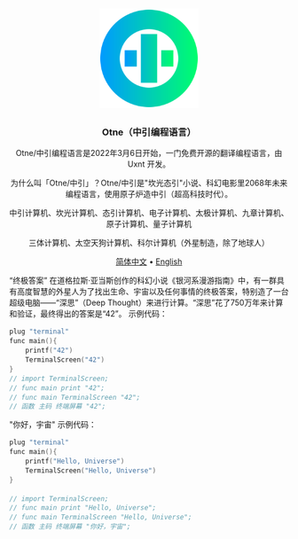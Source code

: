 <div align="center">
<a href="#">
<h1><img src="otne.svg" alt="Logo" width="180" height="180"></h1>
</a>

### Otne（中引编程语言）
  
Otne/中引编程语言是2022年3月6日开始，一门免费开源的翻译编程语言，由 Uxnt 开发。 

为什么叫「Otne/中引」？Otne/中引是"坎光态引"小说、科幻电影里2068年未来编程语言，使用原子炉造中引（超高科技时代）。
  
中引计算机、坎光计算机、态引计算机、电子计算机、太极计算机、九章计算机、原子计算机、量子计算机
  
三体计算机、太空天狗计算机、科尔计算机（外星制造，除了地球人）

[简体中文](README.md) • [English](README.en.md)  

</div>

“终极答案”
在道格拉斯·亚当斯创作的科幻小说《银河系漫游指南》中，有一群具有高度智慧的外星人为了找出生命、宇宙以及任何事情的终极答案，特别造了一台超级电脑——“深思”（Deep Thought）来进行计算。“深思”花了750万年来计算和验证，最终得出的答案是“42”。
示例代码：
```c
plug "terminal"
func main(){
    printf("42")
    TerminalScreen("42")
}
// import TerminalScreen;
// func main print "42";
// func main TerminalScreen "42";
// 函数 主码 终端屏幕 "42";
```


"你好，宇宙" 示例代码：
```c
plug "terminal"
func main(){
    printf("Hello, Universe")
    TerminalScreen("Hello, Universe")
}

// import TerminalScreen;
// func main print "Hello, Universe";
// func main TerminalScreen "Hello, Universe";
// 函数 主码 终端屏幕 "你好，宇宙";
```

